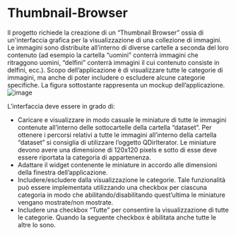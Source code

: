 # Thumbnail-Browser
Il progetto richiede la creazione di un “Thumbnail Browser” ossia di
un'interfaccia grafica per la visualizzazione di una collezione di immagini. Le
immagini sono distribuite all’interno di diverse cartelle a seconda del loro
contenuto (ad esempio la cartella “uomini” conterrà immagini che ritraggono
uomini, “delfini” conterrà immagini il cui contenuto consiste in delfini, ecc.).
Scopo dell’applicazione è di visualizzare tutte le categorie di immagini, ma
anche di poter includere o escludere alcune categorie specifiche. La figura
sottostante rappresenta un mockup dell’applicazione.
![image](https://user-images.githubusercontent.com/101665044/190850985-dae6cdf5-db6f-45b5-9048-e7b49a22791f.png)

L’interfaccia deve essere in grado di:
- Caricare e visualizzare in modo casuale le miniature di tutte le
immagini contenute all’interno delle sottocartelle della cartella
“dataset”. Per ottenere i percorsi relativi a tutte le immagini all’interno
della cartella “dataset” si consiglia di utilizzare l’oggetto QDirIterator. Le
miniature devono avere una dimensione di 120x120 pixels e sotto di
esse deve essere riportata la categoria di appartenenza.
- Adattare il widget contenente le miniature in accordo alle dimensioni
della finestra dell’applicazione.
- Includere/escludere dalla visualizzazione le categorie. Tale funzionalità
può essere implementata utilizzando una checkbox per ciascuna
categoria in modo che abilitando/disabilitando quest’ultima le miniature
vengano mostrate/non mostrate.
- Includere una checkbox “Tutte” per consentire la visualizzazione di
tutte le categorie. Quando la seguente checkbox è abilitata anche tutte le
altre lo sono.
